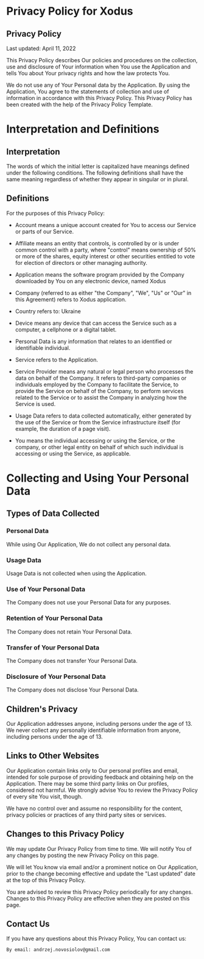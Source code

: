 # Privacy Policy for Xodus

## Privacy Policy

Last updated: April 11, 2022

This Privacy Policy describes Our policies and procedures on the collection, use and disclosure of Your information when You use the Application and tells You about Your privacy rights and how the law protects You.

We do not use any of Your Personal data by the Application. By using the Application, You agree to the statements of collection and use of information in accordance with this Privacy Policy. This Privacy Policy has been created with the help of the Privacy Policy Template.

# Interpretation and Definitions
## Interpretation

The words of which the initial letter is capitalized have meanings defined under the following conditions. The following definitions shall have the same meaning regardless of whether they appear in singular or in plural.

## Definitions

For the purposes of this Privacy Policy:

- Account means a unique account created for You to access our Service or parts of our Service.

- Affiliate means an entity that controls, is controlled by or is under common control with a party, where "control" means ownership of 50% or more of the shares, equity interest or other securities entitled to vote for election of directors or other managing authority.

- Application means the software program provided by the Company downloaded by You on any electronic device, named Xodus

- Company (referred to as either "the Company", "We", "Us" or "Our" in this Agreement) refers to Xodus application.

- Country refers to: Ukraine

- Device means any device that can access the Service such as a computer, a cellphone or a digital tablet.

- Personal Data is any information that relates to an identified or identifiable individual.

- Service refers to the Application.

- Service Provider means any natural or legal person who processes the data on behalf of the Company. It refers to third-party companies or individuals employed by the Company to facilitate the Service, to provide the Service on behalf of the Company, to perform services related to the Service or to assist the Company in analyzing how the Service is used.

- Usage Data refers to data collected automatically, either generated by the use of the Service or from the Service infrastructure itself (for example, the duration of a page visit).

- You means the individual accessing or using the Service, or the company, or other legal entity on behalf of which such individual is accessing or using the Service, as applicable.

# Collecting and Using Your Personal Data

## Types of Data Collected

### Personal Data

While using Our Application, We do not collect any personal data.

### Usage Data

Usage Data is not collected when using the Application.

### Use of Your Personal Data

The Company does not use your Personal Data for any purposes.

### Retention of Your Personal Data

The Company does not retain Your Personal Data.

### Transfer of Your Personal Data

The Company does not transfer Your Personal Data.

### Disclosure of Your Personal Data

The Company does not disclose Your Personal Data.

## Children's Privacy

Our Application addresses anyone, including persons under the age of 13. We never collect any personally identifiable information from anyone, including persons under the age of 13.

## Links to Other Websites

Our Application contain links only to Our personal profiles and email, intended for sole purpose of providing feedback and obtaining help on the Application. There may be some third party links on Our profiles, considered not harmful. We strongly advise You to review the Privacy Policy of every site You visit, though.

We have no control over and assume no responsibility for the content, privacy policies or practices of any third party sites or services.

## Changes to this Privacy Policy

We may update Our Privacy Policy from time to time. We will notify You of any changes by posting the new Privacy Policy on this page.

We will let You know via email and/or a prominent notice on Our Application, prior to the change becoming effective and update the "Last updated" date at the top of this Privacy Policy.

You are advised to review this Privacy Policy periodically for any changes. Changes to this Privacy Policy are effective when they are posted on this page.

## Contact Us

If you have any questions about this Privacy Policy, You can contact us:

    By email: andrzej.novosiolov@gmail.com